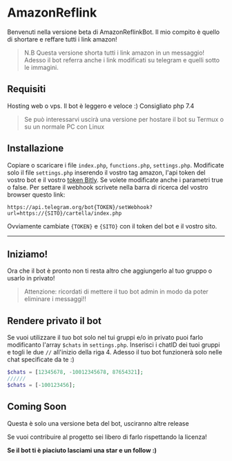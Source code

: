 # AmazonReflink
Benvenuti nella versione beta di AmazonReflinkBot. Il mio compito è quello di shortare e reffare tutti i link amazon!
> N.B Questa versione shorta tutti i link amazon in un messaggio!
Adesso il bot referra anche i link modificati su telegram e quelli sotto le immagini.
## Requisiti
Hosting web o vps. Il bot è leggero e veloce :)
Consigliato php 7.4
> Se può interessarvi uscirà una versione per hostare il bot su Termux o su un normale PC con Linux
## Installazione
Copiare o scaricare i file `index.php`, `functions.php`, `settings.php`. Modificate solo il file `settings.php` inserendo il vostro tag amazon, l'api token del vostro bot e il vostro <a href="https://bitly.is/2Wc4hDs">token Bitly</a>. Se volete modificate anche i parametri true o false. Per settare il webhook scrivete nella barra di ricerca del vostro browser questo link:
```
https://api.telegram.org/bot{TOKEN}/setWebhook?url=https://{SITO}/cartella/index.php
```
Ovviamente cambiate `{TOKEN}` e `{SITO}` con il token del bot e il vostro sito.

---
## Iniziamo!
Ora che il bot è pronto non ti resta altro che aggiungerlo al tuo gruppo o usarlo in privato!
> Attenzione: ricordati di mettere il tuo bot admin in modo da poter eliminare i messaggi!!
## Rendere privato il bot
Se vuoi utilizzare il tuo bot solo nel tui gruppi e/o in privato puoi farlo modificanto l'array `$chats` in `settings.php`. Inserisci i chatID dei tuoi gruppi e togli le due `//` all'inizio della riga 4. Adesso il tuo bot funzionerà solo nelle chat specificate da te :)
```php
$chats = [12345678, -10012345678, 87654321];
//////
$chats = [-100123456];
```
## Coming Soon
Questa è solo una versione beta del bot, usciranno altre release

Se vuoi contribuire al progetto sei libero di farlo rispettando la licenza!

**Se il bot ti è piaciuto lasciami una star e un follow :)**

